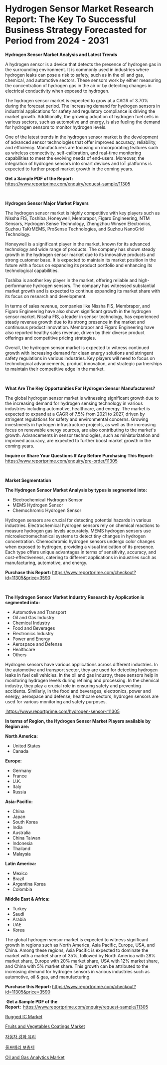 <p><h1>Hydrogen Sensor Market Research Report: The Key To Successful Business Strategy Forecasted for Period from 2024 - 2031</h1></p><p><strong>Hydrogen Sensor Market Analysis and Latest Trends</strong></p>
<p><p>A hydrogen sensor is a device that detects the presence of hydrogen gas in the surrounding environment. It is commonly used in industries where hydrogen leaks can pose a risk to safety, such as in the oil and gas, chemical, and automotive sectors. These sensors work by either measuring the concentration of hydrogen gas in the air or by detecting changes in electrical conductivity when exposed to hydrogen.</p><p>The hydrogen sensor market is expected to grow at a CAGR of 3.70% during the forecast period. The increasing demand for hydrogen sensors in industrial applications for safety and regulatory compliance is driving the market growth. Additionally, the growing adoption of hydrogen fuel cells in various sectors, such as automotive and energy, is also fueling the demand for hydrogen sensors to monitor hydrogen levels.</p><p>One of the latest trends in the hydrogen sensor market is the development of advanced sensor technologies that offer improved accuracy, reliability, and efficiency. Manufacturers are focusing on incorporating features such as wireless connectivity, self-calibration, and real-time monitoring capabilities to meet the evolving needs of end-users. Moreover, the integration of hydrogen sensors into smart devices and IoT platforms is expected to further propel market growth in the coming years.</p></p>
<p><strong>Get a Sample PDF of the Report:&nbsp;</strong> <a href="https://www.reportprime.com/enquiry/request-sample/11305">https://www.reportprime.com/enquiry/request-sample/11305</a></p>
<p>&nbsp;</p>
<p><strong>Hydrogen Sensor Major Market Players</strong></p>
<p><p>The hydrogen sensor market is highly competitive with key players such as Nissha FIS, Toshiba, Honeywell, Membrapor, Figaro Engineering, NTM Sensors, Hydrogen Sense Technology, Zhengzhou Winsen Electronics, Suzhou TaKrMEMS, ProSense Technologies, and Suzhou NanoGrid Technology. </p><p>Honeywell is a significant player in the market, known for its advanced technology and wide range of products. The company has shown steady growth in the hydrogen sensor market due to its innovative products and strong customer base. It is expected to maintain its market position in the future with a focus on expanding its product portfolio and enhancing its technological capabilities. </p><p>Toshiba is another key player in the market, offering reliable and high-performance hydrogen sensors. The company has witnessed substantial market growth and is expected to continue expanding its market share with its focus on research and development. </p><p>In terms of sales revenue, companies like Nissha FIS, Membrapor, and Figaro Engineering have also shown significant growth in the hydrogen sensor market. Nissha FIS, a leader in sensor technology, has experienced steady revenue growth due to its strong presence in the market and continuous product innovation. Membrapor and Figaro Engineering have also reported healthy sales revenue, driven by their diverse product offerings and competitive pricing strategies. </p><p>Overall, the hydrogen sensor market is expected to witness continued growth with increasing demand for clean energy solutions and stringent safety regulations in various industries. Key players will need to focus on technological advancements, product innovation, and strategic partnerships to maintain their competitive edge in the market.</p></p>
<p>&nbsp;</p>
<p><strong>What Are The Key Opportunities For Hydrogen Sensor Manufacturers?</strong></p>
<p><p>The global hydrogen sensor market is witnessing significant growth due to the increasing demand for hydrogen sensing technology in various industries including automotive, healthcare, and energy. The market is expected to expand at a CAGR of 7.5% from 2021 to 2027, driven by stringent regulations for safety and environmental concerns. Growing investments in hydrogen infrastructure projects, as well as the increasing focus on renewable energy sources, are also contributing to the market's growth. Advancements in sensor technologies, such as miniaturization and improved accuracy, are expected to further boost market growth in the coming years.</p></p>
<p><strong>Inquire or Share Your Questions If Any Before Purchasing This Report:</strong> <a href="https://www.reportprime.com/enquiry/pre-order/11305">https://www.reportprime.com/enquiry/pre-order/11305</a></p>
<p>&nbsp;</p>
<p><strong>Market Segmentation</strong></p>
<p><strong>The Hydrogen Sensor Market Analysis by types is segmented into:</strong></p>
<p><ul><li>Electrochemical Hydrogen Sensor</li><li>MEMS Hydrogen Sensor</li><li>Chemochromic Hydrogen Sensor</li></ul></p>
<p><p>Hydrogen sensors are crucial for detecting potential hazards in various industries. Electrochemical hydrogen sensors rely on chemical reactions to measure hydrogen gas levels accurately. MEMS hydrogen sensors use microelectromechanical systems to detect tiny changes in hydrogen concentration. Chemochromic hydrogen sensors undergo color changes when exposed to hydrogen, providing a visual indication of its presence. Each type offers unique advantages in terms of sensitivity, accuracy, and cost-effectiveness, catering to different applications in industries such as manufacturing, automotive, and energy.</p></p>
<p><strong>Purchase this Report:&nbsp;</strong><a href="https://www.reportprime.com/checkout?id=11305&price=3590">https://www.reportprime.com/checkout?id=11305&price=3590</a></p>
<p>&nbsp;</p>
<p><strong>The Hydrogen Sensor Market Industry Research by Application is segmented into:</strong></p>
<p><ul><li>Automotive and Transport</li><li>Oil and Gas Industry</li><li>Chemical Industry</li><li>Food and Beverages</li><li>Electronics Industry</li><li>Power and Energy</li><li>Aerospace and Defense</li><li>Healthcare</li><li>Others</li></ul></p>
<p><p>Hydrogen sensors have various applications across different industries. In the automotive and transport sector, they are used for detecting hydrogen leaks in fuel cell vehicles. In the oil and gas industry, these sensors help in monitoring hydrogen levels during refining and processing. In the chemical industry, they play a crucial role in ensuring safety and preventing accidents. Similarly, in the food and beverages, electronics, power and energy, aerospace and defense, healthcare sectors, hydrogen sensors are used for various monitoring and safety purposes.</p></p>
<p><a href="https://www.reportprime.com/hydrogen-sensor-r11305">&nbsp;https://www.reportprime.com/hydrogen-sensor-r11305</a></p>
<p><strong>In terms of Region, the Hydrogen Sensor Market Players available by Region are:</strong></p>
<p>
    <p> <strong> North America: </strong>
        <ul>
            <li>United States</li>
            <li>Canada</li>
        </ul>
        </p> 
    <p> <strong> Europe: </strong>
        <ul>
            <li>Germany</li>
            <li>France</li>
            <li>U.K.</li>
            <li>Italy</li>
            <li>Russia</li>
        </ul>
        </p> 
    <p> <strong> Asia-Pacific: </strong>
        <ul>
            <li>China</li>
            <li>Japan</li>
            <li>South Korea</li>
            <li>India</li>
            <li>Australia</li>
            <li>China Taiwan</li>
            <li>Indonesia</li>
            <li>Thailand</li>
            <li>Malaysia</li>
        </ul>
        </p> 
    <p> <strong> Latin America: </strong>
        <ul>
            <li>Mexico</li>
            <li>Brazil</li>
            <li>Argentina Korea</li>
            <li>Colombia</li>
        </ul>
        </p> 
    <p> <strong> Middle East & Africa: </strong>
        <ul>
            <li>Turkey</li>
            <li>Saudi</li>
            <li>Arabia</li>
            <li>UAE</li>
            <li>Korea</li>
        </ul>
    </p>
    </p>
<p><p>The global hydrogen sensor market is expected to witness significant growth in regions such as North America, Asia Pacific, Europe, USA, and China. Among these regions, Asia Pacific is expected to dominate the market with a market share of 35%, followed by North America with 28% market share, Europe with 20% market share, USA with 12% market share, and China with 5% market share. This growth can be attributed to the increasing demand for hydrogen sensors in various industries such as automotive, oil & gas, and manufacturing.</p></p>
<p><strong>Purchase this Report: </strong><a href="https://www.reportprime.com/checkout?id=11305&price=3590">https://www.reportprime.com/checkout?id=11305&price=3590</a></p>
<p>&nbsp;<strong>Get a Sample PDF of the Report:&nbsp;&nbsp;</strong><a href="https://www.reportprime.com/enquiry/request-sample/11305">https://www.reportprime.com/enquiry/request-sample/11305</a></p>
<p><strong></strong></p>
<p><p><a href="https://github.com/yemakinde/Market-Research-Report-List-2/blob/main/rugged-ic-market.md">Rugged IC Market</a></p><p><a href="https://www.linkedin.com/pulse/fruits-vegetables-coatings-market-research-report-forecasted-w5yrf?trackingId=5g7RwE%2BWobTmBv7zwI9OLg%3D%3D">Fruits and Vegetables Coatings Market</a></p><p><a href="https://github.com/Skyleitney456456/Market-Research-Report-List-1/blob/main/546620624031.md">자동차 강화 유리</a></p><p><a href="https://github.com/vs10l4sfg5c/Market-Research-Report-List-1/blob/main/819889524030.md">울프베리 보충제</a></p><p><a href="https://www.linkedin.com/pulse/oil-gas-analytics-market-analysis-examines-its-scope-growth-opportunities-7m8wc?trackingId=xIklafOWHM1qzPtAuMgi%2Fw%3D%3D">Oil and Gas Analytics Market</a></p></p>